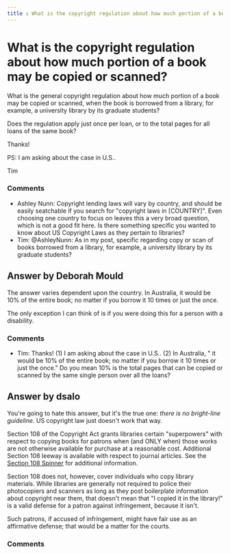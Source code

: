 ```yaml
---
title : What is the copyright regulation about how much portion of a book may be copied or scanned?
---
```

What is the copyright regulation about how much portion of a book may be copied or scanned?
=====================
What is the general copyright regulation about how much portion of a
book may be copied or scanned, when the book is borrowed from a library,
for example, a university library by its graduate students?

Does the regulation apply just once per loan, or to the total pages for
all loans of the same book?

Thanks!

PS: I am asking about the case in U.S..

Tim

### Comments ###
* Ashley Nunn: Copyright lending laws will vary by country, and should be easily
seatchable if you search for "copyright laws in [COUNTRY]". Even
choosing one country to focus on leaves this a very broad question,
which is not a good fit here. Is there something specific you wanted to
know about US Copyright Laws as they pertain to libraries?
* Tim: @AshleyNunn: As in my post, specific regarding copy or scan of books
borrowed from a library, for example, a university library by its
graduate students?


Answer by Deborah Mould
----------------
The answer varies dependent upon the country. In Australia, it would be
10% of the entire book; no matter if you borrow it 10 times or just the
once.

The only exception I can think of is if you were doing this for a person
with a disability.

### Comments ###
* Tim: Thanks! (1) I am asking about the case in U.S.. (2) In Australia, " it
would be 10% of the entire book; no matter if you borrow it 10 times or
just the once." Do you mean 10% is the total pages that can be copied or
scanned by the same single person over all the loans?

Answer by dsalo
----------------
You're going to hate this answer, but it's the true one: *there is no
bright-line guideline.* US copyright law just doesn't work that way.

Section 108 of the Copyright Act grants libraries certain "superpowers"
with respect to copying books for patrons when (and ONLY when) those
works are not otherwise available for purchase at a reasonable cost.
Additional Section 108 leeway is available with respect to journal
articles. See the [Section 108
Spinner](http://www.librarycopyright.net/resources/spinner/) for
additional information.

Section 108 does not, however, cover individuals who copy library
materials. While libraries are generally not required to police their
photocopiers and scanners as long as they post boilerplate information
about copyright near them, that doesn't mean that "I copied it in the
library!" is a valid defense for a patron against infringement, because
it isn't.

Such patrons, if accused of infringement, might have fair use as an
affirmative defense; that would be a matter for the courts.

### Comments ###

